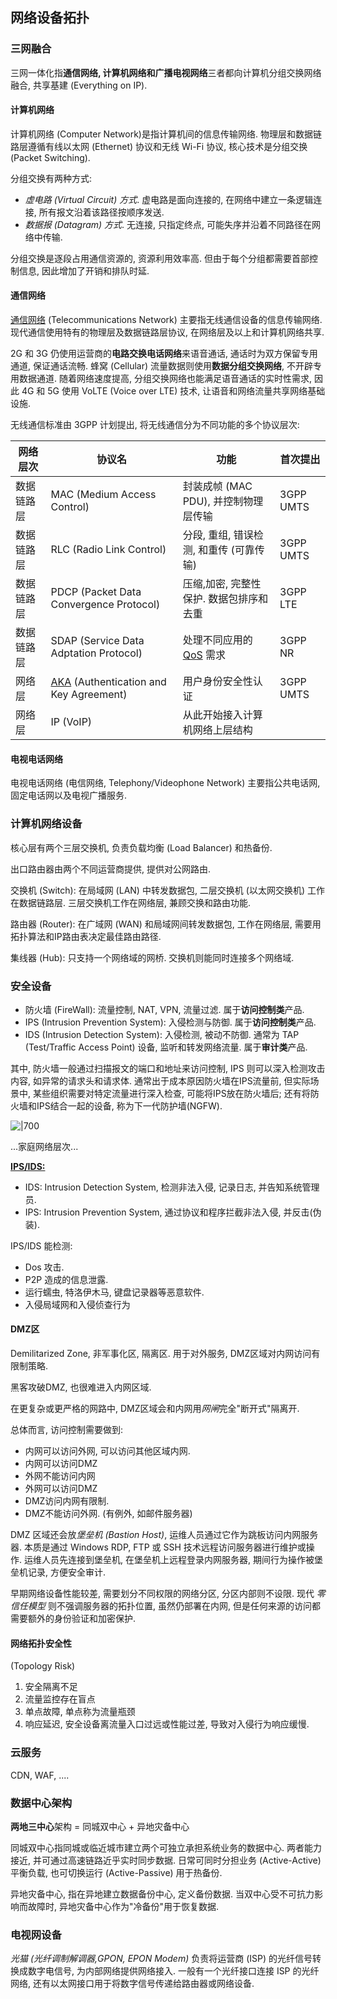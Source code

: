 ## 网络设备拓扑

### 三网融合

三网一体化指**通信网络, 计算机网络和广播电视网络**三者都向计算机分组交换网络融合, 共享基建 (Everything on IP). 

#### 计算机网络

计算机网络 (Computer Network)是指计算机间的信息传输网络. 物理层和数据链路层遵循有线以太网 (Ethernet) 协议和无线 Wi-Fi 协议, 核心技术是分组交换 (Packet Switching). 

分组交换有两种方式:
- *虚电路 (Virtual Circuit) 方式*. 虚电路是面向连接的, 在网络中建立一条逻辑连接, 所有报文沿着该路径按顺序发送.
- *数据报 (Datagram) 方式*. 无连接, 只指定终点, 可能失序并沿着不同路径在网络中传输.

分组交换是逐段占用通信资源的, 资源利用效率高. 但由于每个分组都需要首部控制信息, 因此增加了开销和排队时延.

#### 通信网络

[通信网络](../Information/信号与通信/无线通信技术.md) (Telecommunications Network) 主要指无线通信设备的信息传输网络. 现代通信使用特有的物理层及数据链路层协议, 在网络层及以上和计算机网络共享.

2G 和 3G 仍使用运营商的**电路交换电话网络**来语音通话, 通话时为双方保留专用通道, 保证通话流畅. 蜂窝 (Cellular) 流量数据则使用**数据分组交换网络**, 不开辟专用数据通道. 随着网络速度提高, 分组交换网络也能满足语音通话的实时性需求, 因此 4G 和 5G 使用 VoLTE (Voice over LTE) 技术, 让语音和网络流量共享网络基础设施.

无线通信标准由 3GPP 计划提出, 将无线通信分为不同功能的多个协议层次:

| 网络层次   | 协议名                                  | 功能                                     | 首次提出  |
| ---------- | --------------------------------------- | ---------------------------------------- | --------- |
| 数据链路层 | MAC (Medium Access Control)             | 封装成帧 (MAC PDU), 并控制物理层传输     | 3GPP UMTS |
| 数据链路层 | RLC (Radio Link Control)                | 分段, 重组, 错误检测, 和重传 (可靠传输)  | 3GPP UMTS |
| 数据链路层 | PDCP (Packet Data Convergence Protocol) | 压缩,加密, 完整性保护. 数据包排序和去重  | 3GPP LTE  |
| 数据链路层 | SDAP (Service Data Adptation Protocol)  | 处理不同应用的 [QoS](网络层/QoS.md) 需求 | 3GPP NR   |
| 网络层     | [AKA](../Security/密码学/安全协议/认证的密钥协商协议/AKA%20协议.md) (Authentication and Key Agreement)  | 用户身份安全性认证                                         | 3GPP UMTS |
| 网络层     | IP (VoIP)                                     | 从此开始接入计算机网络上层结构           |           |

#### 电视电话网络

电视电话网络 (电信网络, Telephony/Videophone Network) 主要指公共电话网, 固定电话网以及电视广播服务. 

### 计算机网络设备

核心层有两个三层交换机, 负责负载均衡 (Load Balancer) 和热备份.

出口路由器由两个不同运营商提供, 提供对公网路由.

交换机 (Switch): 在局域网 (LAN) 中转发数据包, 二层交换机 (以太网交换机) 工作在数据链路层. 三层交换机工作在网络层, 兼顾交换和路由功能.

路由器 (Router): 在广域网 (WAN) 和局域网间转发数据包, 工作在网络层, 需要用拓扑算法和IP路由表决定最佳路由路径.

集线器 (Hub): 只支持一个网络域的网桥. 交换机则能同时连接多个网络域.

### 安全设备

- 防火墙 (FireWall): 流量控制, NAT, VPN, 流量过滤. 属于**访问控制类**产品.
- IPS (Intrusion Prevention System): 入侵检测与防御. 属于**访问控制类**产品.
- IDS (Intrusion Detection System): 入侵检测, 被动不防御. 通常为 TAP (Test/Traffic Access Point) 设备, 监听和转发网络流量. 属于**审计类**产品.

其中, 防火墙一般通过扫描报文的端口和地址来访问控制, IPS 则可以深入检测攻击内容, 如异常的请求头和请求体. 通常出于成本原因防火墙在IPS流量前, 但实际场景中, 某些组织需要对特定流量进行深入检查, 可能将IPS放在防火墙后; 还有将防火墙和IPS结合一起的设备, 称为下一代防护墙(NGFW).

![|700](../attach/网络拓扑图%20v3.0.avif)

...家庭网络层次...

[**IPS/IDS:**](FireWall/IDPS.md)
- IDS: Intrusion Detection System, 检测非法入侵, 记录日志, 并告知系统管理员.
- IPS: Intrusion Prevention System, 通过协议和程序拦截非法入侵, 并反击(伪装).

IPS/IDS 能检测:
- Dos 攻击.
- P2P 造成的信息泄露.
- 运行蠕虫, 特洛伊木马, 键盘记录器等恶意软件.
- 入侵局域网和入侵侦查行为

#### DMZ区

Demilitarized Zone, 非军事化区, 隔离区. 用于对外服务, DMZ区域对内网访问有限制策略.

黑客攻破DMZ, 也很难进入内网区域.

在更复杂或更严格的网路中, DMZ区域会和内网用*网闸*完全"断开式"隔离开.

总体而言, 访问控制需要做到:
- 内网可以访问外网, 可以访问其他区域内网.
- 内网可以访问DMZ
- 外网不能访问内网
- 外网可以访问DMZ
- DMZ访问内网有限制.
- DMZ不能访问外网. (有例外, 如邮件服务器)

DMZ 区域还会放*堡垒机 (Bastion Host)*, 运维人员通过它作为跳板访问内网服务器. 本质是通过 Windows RDP, FTP 或 SSH 技术远程访问服务器进行维护或操作. 运维人员先连接到堡垒机, 在堡垒机上远程登录内网服务器, 期间行为操作被堡垒机记录, 方便安全审计.

早期网络设备性能较差, 需要划分不同权限的网络分区, 分区内部则不设限. 现代 *零信任模型* 则不强调服务器的拓扑位置, 虽然仍部署在内网, 但是任何来源的访问都需要额外的身份验证和加密保护. 

#### 网络拓扑安全性

(Topology Risk)
1. 安全隔离不足
2. 流量监控存在盲点
3. 单点故障, 单点称为流量瓶颈
4. 响应延迟, 安全设备离流量入口过远或性能过差, 导致对入侵行为响应缓慢.

### 云服务

CDN, WAF, ....

### 数据中心架构

**两地三中心**架构 = 同城双中心 + 异地灾备中心

同城双中心指同城或临近城市建立两个可独立承担系统业务的数据中心. 两者能力接近, 并可通过高速链路近乎实时同步数据. 日常可同时分担业务 (Active-Active) 平衡负载, 也可切换运行 (Active-Passive) 用于热备份.

异地灾备中心, 指在异地建立数据备份中心, 定义备份数据. 当双中心受不可抗力影响而故障时, 异地灾备中心作为"冷备份"用于恢复数据.

### 电视网设备

*光猫 (光纤调制解调器,GPON, EPON Modem)* 负责将运营商 (ISP) 的光纤信号转换成数字电信号, 为内部网络提供网络接入. 一般有一个光纤接口连接 ISP 的光纤网络, 还有以太网接口用于将数字信号传递给路由器或网络设备.
